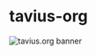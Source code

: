 # tavius-org

![tavius.org banner](https://github.com/Jachaplin/tavius-org/blob/master/public/images/tavius-org-screenshot-banner.png)
